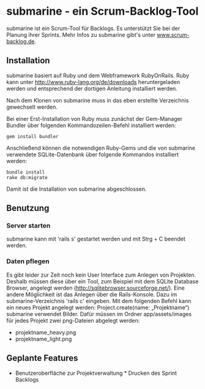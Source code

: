 # submarine - ein Scrum-Backlog-Tool

submarine ist ein Scrum-Tool für Backlogs. Es unterstützt Sie bei der Planung ihrer Sprints. Mehr Infos zu submarine gibt's unter www.scrum-backlog.de.

## Installation

submarine basiert auf Ruby und dem Webframework RubyOnRails. Ruby kann unter http://www.ruby-lang.org/de/downloads heruntergeladen werden und entsprechend der dortigen Anleitung installiert werden.

Nach dem Klonen von submarine muss in das eben erstellte Verzeichnis gewechselt werden.

Bei einer Erst-Installation von Ruby muss zunächst der Gem-Manager Bundler über folgenden Kommandozeilen-Befehl installiert werden:
    
    gem install bundler

Anschließend können die notwendigen Ruby-Gems und die von submarine verwendete SQLite-Datenbank über folgende Kommandos installiert werden:

    bundle install
    rake db:migrate

Damit ist die Installation von submarine abgeschlossen.

## Benutzung

### Server starten

submarine kann mit 'rails s' gestartet werden und mit Strg + C beendet werden.

### Daten pflegen

Es gibt leider zur Zeit noch kein User Interface zum Anlegen von Projekten.
Deshalb müssen diese über ein Tool, zum Beispiel mit dem SQLite Database Browser, angelegt werden (http://sqlitebrowser.sourceforge.net/). Eine andere Möglichkeit ist das Anlegen über die Rails-Konsole. Dazu im submarine-Verzeichnis 'rails c' eingeben. Mit dem folgenden Befehl kann ein neues Projekt angelegt werden:
Project.create(name: „Projektname“)
submarine verwendet Bilder. Dafür müssen im Ordner app/assets/images für jedes Projekt zwei png-Dateien abgelegt werden:
* projektname_heavy.png
* projektname_light.png

## Geplante Features

* Benutzeroberfläche zur Projektverwaltung
* Drucken des Sprint Backlogs
